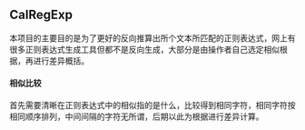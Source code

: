 ## CalRegExp

​		本项目的主要目的是为了更好的反向推算出所个文本所匹配的正则表达式，网上有很多正则表达式生成工具但都不是反向生成，大部分是由操作者自己选定相似根据，再进行差异概括。

#### 相似比较

​		首先需要清晰在正则表达式中的相似指的是什么，比较得到相同字符，相同字符按相同顺序排列，中间间隔的字符无所谓，后期以此为根据进行差异计算。

